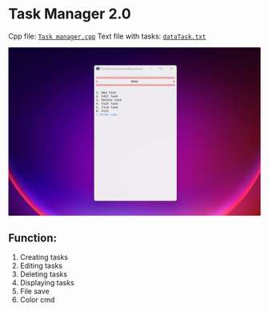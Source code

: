 # Task Manager 2.0

Cpp file: [`Task manager.cpp`](/blob/c35ea771ee9a6f1bae2bd57a44e04ccb5ffe4451/Task%20manager/Task%20manager.cpp)
Text file with tasks: [`dataTask.txt`](/dataTask.txt)

![Image](/Image.png)

## Function:

1. Creating tasks
2. Editing tasks
3. Deleting tasks
4. Displaying tasks
5. File save
6. Color cmd
